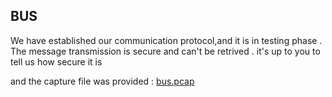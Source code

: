 ## BUS
We have established our communication protocol,and  it is in testing phase . The message transmission is secure and can't be retrived . it's up to you to tell us how secure it is 

and the capture file was provided : [bus.pcap]()
